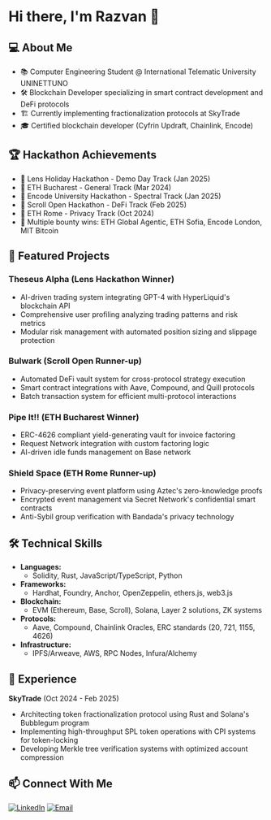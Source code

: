 # Hi there, I'm Razvan 👋

## 💻 About Me
* 📚 Computer Engineering Student @ International Telematic University UNINETTUNO
* 🛠️ Blockchain Developer specializing in smart contract development and DeFi protocols
* 🏗️ Currently implementing fractionalization protocols at SkyTrade
* 🎓 Certified blockchain developer (Cyfrin Updraft, Chainlink, Encode)

## 🏆 Hackathon Achievements
* 🥇 Lens Holiday Hackathon - Demo Day Track (Jan 2025)
* 🥇 ETH Bucharest - General Track (Mar 2024)
* 🥇 Encode University Hackathon - Spectral Track (Jan 2025)
* 🥈 Scroll Open Hackathon - DeFi Track (Feb 2025)
* 🥈 ETH Rome - Privacy Track (Oct 2024)
* 🌟 Multiple bounty wins: ETH Global Agentic, ETH Sofia, Encode London, MIT Bitcoin

## 🚀 Featured Projects

### Theseus Alpha (Lens Hackathon Winner)
* AI-driven trading system integrating GPT-4 with HyperLiquid's blockchain API
* Comprehensive user profiling analyzing trading patterns and risk metrics
* Modular risk management with automated position sizing and slippage protection

### Bulwark (Scroll Open Runner-up)
* Automated DeFi vault system for cross-protocol strategy execution
* Smart contract integrations with Aave, Compound, and Quill protocols
* Batch transaction system for efficient multi-protocol interactions

### Pipe It!! (ETH Bucharest Winner)
* ERC-4626 compliant yield-generating vault for invoice factoring
* Request Network integration with custom factoring logic
* AI-driven idle funds management on Base network

### Shield Space (ETH Rome Runner-up)
* Privacy-preserving event platform using Aztec's zero-knowledge proofs
* Encrypted event management via Secret Network's confidential smart contracts
* Anti-Sybil group verification with Bandada's privacy technology

## 🛠️ Technical Skills
* **Languages:** 
  - Solidity, Rust, JavaScript/TypeScript, Python
* **Frameworks:**
  - Hardhat, Foundry, Anchor, OpenZeppelin, ethers.js, web3.js
* **Blockchain:**
  - EVM (Ethereum, Base, Scroll), Solana, Layer 2 solutions, ZK systems
* **Protocols:**
  - Aave, Compound, Chainlink Oracles, ERC standards (20, 721, 1155, 4626)
* **Infrastructure:**
  - IPFS/Arweave, AWS, RPC Nodes, Infura/Alchemy

## 🏢 Experience
**SkyTrade** (Oct 2024 - Feb 2025)
  - Architecting token fractionalization protocol using Rust and Solana's Bubblegum program
  - Implementing high-throughput SPL token operations with CPI systems for token-locking
  - Developing Merkle tree verification systems with optimized account compression

## 📫 Connect With Me
[![LinkedIn](https://img.shields.io/badge/LinkedIn-0077B5?style=for-the-badge&logo=linkedin&logoColor=white)](https://www.linkedin.com/in/razvanmih/)
[![Email](https://img.shields.io/badge/Email-D14836?style=for-the-badge&logo=gmail&logoColor=white)](mailto:razvan.mihailescu1996@gmail.com)
